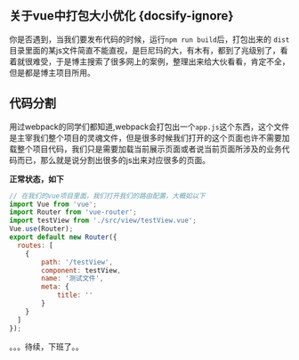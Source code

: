 ## 关于vue中打包大小优化 {docsify-ignore}
你是否遇到，当我们要发布代码的时候，运行`npm run build`后，打包出来的 `dist` 目录里面的某js文件简直不能直视，是巨尼玛的大，有木有，都到了兆级别了，看着就很难受，于是博主搜索了很多网上的案例，整理出来给大伙看看，肯定不全，但是都是博主项目所用。

## 代码分割
用过webpack的同学们都知道,webpack会打包出一个`app.js`这个东西，这个文件是主宰我们整个项目的灵魂文件，但是很多时候我们打开的这个页面也许不需要加载整个项目代码，我们只是需要加载当前展示页面或者说当前页面所涉及的业务代码而已，那么就是说分割出很多的js出来对应很多的页面。

**正常状态，如下**
```js
// 在我们的vue项目里面，我们打开我们的路由配置，大概如以下
import Vue from 'vue';
import Router from 'vue-router';
import testView from './src/view/testView.vue';
Vue.use(Router);
export default new Router({
  routes: [
    {
        path: '/testView',
        component: testView,
        name: '测试文件',
        meta: {
            title: ''
        }
    }
  ]
});
```


。。。待续，下班了。。
